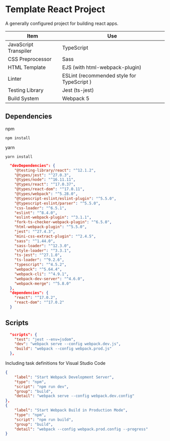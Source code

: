 # Template React Project

A generally configured project for building react apps.

| Item                  | Use                                        |
| --------------------- | ------------------------------------------ |
| JavaScript Transpiler | TypeScript                                 |
| CSS Preprocessor      | Sass                                       |
| HTML Template         | EJS (with html-webpack-plugin)             |
| Linter                | ESLint (recommended style for TypeScript ) |
| Testing Library       | Jest (ts-jest)                             |
| Build System          | Webpack 5                                  |

## Dependencies

npm
```shell
npm install
```
yarn
```shell
yarn install
```

```JSON
  "devDependencies": {
    "@testing-library/react": "^12.1.2",
    "@types/jest": "^27.0.3",
    "@types/node": "^16.11.11",
    "@types/react": "^17.0.37",
    "@types/react-dom": "^17.0.11",
    "@types/webpack": "^5.28.0",
    "@typescript-eslint/eslint-plugin": "^5.5.0",
    "@typescript-eslint/parser": "^5.5.0",
    "css-loader": "^6.5.1",
    "eslint": "^8.4.0",
    "eslint-webpack-plugin": "^3.1.1",
    "fork-ts-checker-webpack-plugin": "^6.5.0",
    "html-webpack-plugin": "^5.5.0",
    "jest": "^27.4.3",
    "mini-css-extract-plugin": "^2.4.5",
    "sass": "^1.44.0",
    "sass-loader": "^12.3.0",
    "style-loader": "^3.3.1",
    "ts-jest": "^27.1.0",
    "ts-loader": "^9.2.6",
    "typescript": "^4.5.2",
    "webpack": "^5.64.4",
    "webpack-cli": "^4.9.1",
    "webpack-dev-server": "^4.6.0",
    "webpack-merge": "^5.8.0"
  },
  "dependencies": {
    "react": "^17.0.2",
    "react-dom": "^17.0.2"
  }
```

## Scripts

```JSON
  "scripts": {
    "test": "jest --env=jsdom",
    "dev": "webpack serve --config webpack.dev.js",
    "build": "webpack --config webpack.prod.js"
  },
```

Including task definitions for Visual Studio Code

```JSON
{
    "label": "Start Webpack Development Server",
    "type": "npm",
    "script": "npm run dev",
    "group": "build",
    "detail": "webpack serve --config webpack.dev.config"
},
{
    "label": "Start Webpack Build in Production Mode",
    "type": "npm",
    "script": "npm run build",
    "group": "build",
    "detail": "webpack --config webpack.prod.config --progress"
}
```
